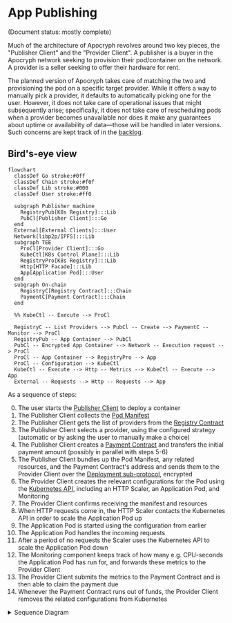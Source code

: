 # App Publishing

(Document status: mostly complete)

Much of the architecture of Apocryph revolves around two key pieces, the "Publisher Client" and the "Provider Client". A publisher is a buyer in the Apocryph network seeking to provision their pod/container on the network. A provider is a seller seeking to offer their hardware for rent.

The planned version of Apocryph takes care of matching the two and provisioning the pod on a specific target provider. While it offers a way to manually pick a provider, it defaults to automatically picking one for the user. However, it does not take care of operational issues that might subsequently arise; specifically, it does not take care of rescheduling pods when a provider becomes unavailable nor does it make any guarantees about uptime or availability of data—those will be handled in later versions. Such concerns are kept track of in the [backlog](BACKLOG.md).

## Bird's-eye view

```mermaid
flowchart
  classDef Go stroke:#0ff
  classDef Chain stroke:#f0f
  classDef Lib stroke:#000
  classDef User stroke:#ff0

  subgraph Publisher machine
    RegistryPub[K8s Registry]:::Lib
    PubCl[Publisher Client]:::Go
  end
  External[External Clients]:::User
  Network[libp2p/IPFS]:::Lib
  subgraph TEE
    ProCl[Provider Client]:::Go
    KubeCtl[K8s Control Plane]:::Lib
    RegistryPro[K8s Registry]:::Lib
    Http[HTTP Facade]:::Lib
    App[Application Pod]:::User
  end
  subgraph On-chain
    RegistryC[Registry Contract]:::Chain
    PaymentC[Payment Contract]:::Chain
  end

  %% KubeCtl -- Execute --> ProCl
  
  RegistryC -- List Providers --> PubCl -- Create --> PaymentC -- Monitor --> ProCl
  RegistryPub -- App Container --> PubCl
  PubCl -- Encrypted App Container --> Network -- Execution request --> ProCl
  ProCl -- App Container --> RegistryPro --> App
  ProCl -- Configuration --> KubeCtl
  KubeCtl -- Execute --> Http -- Metrics --> KubeCtl -- Execute --> App
  External -- Requests --> Http -- Requests --> App
```

As a sequence of steps:

0. The user starts the [Publisher Client](../cmd/trustedpods/) to deploy a container
1. The Publisher Client collects the [Pod Manifest](MANIFEST.md)
2. The Publisher Client gets the list of providers from the [Registry Contract](REGISTRY.md)
3. The Publisher Client selects a provider, using the configured strategy (automatic or by asking the user to manually make a choice)
4. The Publisher Client creates a [Payment Contract](../) and transfers the initial payment amount (possibly in parallel with steps 5-6)
5. The Publisher Client bundles up the Pod Manifest, any related resources, and the Payment Contract's address and sends them to the Provider Client over the [Deployment sub-protocol](PROTOCOL.md), encrypted
6. The Provider Client creates the relevant configurations for the Pod using the [Kubernetes API](https://kubernetes.io/docs/reference/kubernetes-api/), including an HTTP Scaler, an Application Pod, and Monitoring
7. The Provider Client confirms receiving the manifest and resources
8. When HTTP requests come in, the HTTP Scaler contacts the Kubernetes API in order to scale the Application Pod up
9. The Application Pod is started using the configuration from earlier
10. The Application Pod handles the incoming requests
11. After a period of no requests the Scaler uses the Kubernetes API to scale the Application Pod down
12. The Monitoring component keeps track of how many e.g. CPU-seconds the Application Pod has run for, and forwards these metrics to the Provider Client
13. The Provider Client submits the metrics to the Payment Contract and is then able to claim the payment due
14. Whenever the Payment Contract runs out of funds, the Provider Client removes the related configurations from Kubernetes

<details><summary>Sequence Diagram</summary>

```mermaid
sequenceDiagram
  box
  actor User as User
  participant PubCl as Publisher Client
  end
  box
  participant RegistryC as Registry Contract
  participant PaymentC as Payment Contract
  participant IPFS as IPFS Network
  end
  box
  participant ProCl as Provider Client
  participant RegistryD as Docker Registry
  participant K8s as Kubernetes API
  participant Monitoring as Monitoring
  participant HTTP as HTTP Scaler
  participant App as Application Pod
  end
  %% 0.
  %% 1.
  User ->>+ PubCl: Pod Manifest
  User ->> PubCl: Pod Container
  %% 2.
  PubCl -->>+ RegistryC: List Providers
  RegistryC ->>- PubCl: 
  %% 3.
  PubCl ->> PubCl: Select Provider
  %% 4.
    %%PubCl ->>+ ProCl: Initial execution request
    %%ProCl -->>- PubCl: Confirmation
  PubCl ->> PaymentC: Create & Configure
  %% 5.
  PubCl ->>+ IPFS: Upload Encrypted Container
  PubCl ->>+ ProCl: Execution request
  %% 6.
  ProCl -->> IPFS: Download Container
  IPFS ->>- ProCl: 
  ProCl ->>+ PaymentC: Monitor
  ProCl ->> K8s: Configure Application & Scaler
  K8s ->>+ HTTP: Start Intercepting
  %% 7.
  ProCl -->>- PubCl: Confirmation
  PubCl -->>- User: 

  %% 8.
  User ->>+ HTTP: HTTP Request
  HTTP ->>+ K8s: Scale up
  %% 9.
  K8s ->>- App: Start w/ Secrets
  K8s ->>+ Monitoring: App up
  App ->>+ RegistryD: Fetch Image
  RegistryD ->>+ IPFS: 
  IPFS ->>- RegistryD: OCI Image
  RegistryD ->>- App: 
  App ->> App: Decrypt Image
  %% 10.
  HTTP ->>+ App: Request
  App ->>- HTTP: Response
  HTTP ->>- User: 
  %% 11.
  note over HTTP: Time passes
  HTTP ->>+ K8s: Scale down
  K8s -x- App: Stop
  Monitoring ->>- K8s: App down

  %% 12.
  ProCl ->>+ Monitoring: Get Metrics
  Monitoring ->>- ProCl: 
  %% 13.
  ProCl ->>+ PaymentC: Submit Metrics
  PaymentC -->>- ProCl: 

  %% 14.
  User ->>+ PaymentC: Unlock Funds
  PaymentC -->> User: 
  PaymentC -->>+ ProCl: 
  deactivate PaymentC
  opt insufficient funds left
  ProCl ->>- K8s: Remove Configurations
  K8s ->> HTTP: Stop intercepting
  deactivate HTTP
  end
  deactivate PaymentC
```

</details>

